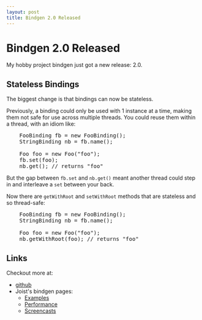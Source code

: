 ```yaml
---
layout: post
title: Bindgen 2.0 Released
---
```


Bindgen 2.0 Released
====================

My hobby project bindgen just got a new release: 2.0.

Stateless Bindings
------------------

The biggest change is that bindings can now be stateless.

Previously, a binding could only be used with 1 instance at a time, making them not safe for use across multiple threads. You could reuse them within a thread, with an idiom like:

<pre name="code" class="java">
    FooBinding fb = new FooBinding();
    StringBinding nb = fb.name();
    
    Foo foo = new Foo("foo");
    fb.set(foo);
    nb.get(); // returns "foo"
</pre>

But the gap between `fb.set` and `nb.get()` meant another thread could step in and interleave a `set` between your back.

Now there are `getWithRoot` and `setWithRoot` methods that are stateless and so thread-safe:

<pre name="code" class="java">
    FooBinding fb = new FooBinding();
    StringBinding nb = fb.name();
    
    Foo foo = new Foo("foo");
    nb.getWithRoot(foo); // returns "foo"
</pre>

Links
-----

Checkout more at:

* [github](http://github.com/stephenh/bindgen)
* Joist's bindgen pages:
  * [Examples](http://joist.ws/bindgenExamples.html)
  * [Performance](http://joist.ws/bindgenPerformance.html)
  * [Screencasts](http://joist.ws/bindgenScreencasts.html)

